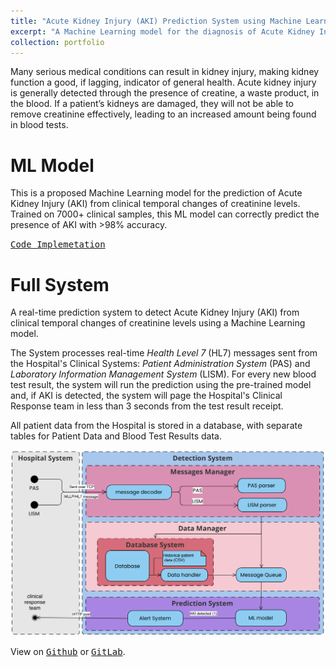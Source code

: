 ```yaml
---
title: "Acute Kidney Injury (AKI) Prediction System using Machine Learning Models"
excerpt: "A Machine Learning model for the diagnosis of Acute Kidney Injury (AKI). Submitted as coursework for the 'Software Engineering for ML Systems' postgraduate course at Imperial College London. <br/><img src='/images/aki-system.png'>"
collection: portfolio
---
```


Many serious medical conditions can result in kidney injury, making kidney function a good, if lagging, indicator of general health.
Acute kidney injury is generally detected through the presence of creatine, a waste product, in the blood. If a patient’s kidneys are damaged, they will not be able to remove creatinine effectively, leading to an increased amount being found in blood tests.

ML Model
===

This is a proposed Machine Learning model for the prediction of Acute Kidney Injury (AKI) from clinical temporal changes of creatinine levels.
Trained on 7000+ clinical samples, this ML model can correctly predict the presence of AKI with >98% accuracy.

[<kbd>Code Implemetation</kbd>](https://github.com/belfioreasia/aki-predictor)


Full System
===
A real-time prediction system to detect Acute Kidney Injury (AKI) from clinical temporal changes of creatinine levels using a Machine Learning model.

The System processes real-time *Health Level 7* (HL7) messages sent from the Hospital's Clinical Systems: *Patient Administration System* (PAS) and *Laboratory Information Management System* (LISM).
For every new blood test result, the system will run the prediction using the pre-trained model and, if AKI is detected, the system will page the Hospital's Clinical Response team in less than 3 seconds from the test result receipt.

All patient data from the Hospital is stored in a database, with separate tables for Patient Data and Blood Test Results data.

![alt text](/images/aki-system.png)

View on [<kbd>Github</kbd>](https://github.com/belfioreasia/swemls-aki-prediction) or [<kbd>GitLab</kbd>](https://gitlab.doc.ic.ac.uk/ab6124/swemls_aki3).